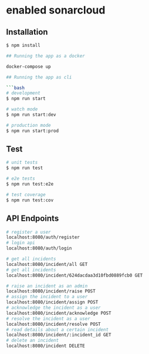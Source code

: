 # enabled sonarcloud

## Installation

```bash
$ npm install
```

```bash 
## Running the app as a docker

docker-compose up

## Running the app as cli

```bash
# development
$ npm run start

# watch mode
$ npm run start:dev

# production mode
$ npm run start:prod
```

## Test

```bash
# unit tests
$ npm run test

# e2e tests
$ npm run test:e2e

# test coverage
$ npm run test:cov
```

## API Endpoints
```bash
# register a user
localhost:8080/auth/register
# login api
localhost:8080/auth/login

# get all incidents
localhost:8080/incident/all GET
# get all incidents
localhost:8080/incident/624dacdaa3d10fbd0889fcb0 GET

# raise an incident as an admin
localhost:8080/incident/raise POST
# assign the incident to a user
localhost:8080/incident/assign POST
# acknowledge the incident as a user
localhost:8080/incident/acknowledge POST
# resolve the incident as a user
localhost:8080/incident/resolve POST
# read details about a certain incident
localhost:8080/incident/:incident_id GET
# delete an incident
localhost:8080/incident DELETE
